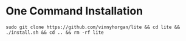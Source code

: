 # One Command Installation
```sudo git clone https://github.com/vinnyhorgan/lite && cd lite && ./install.sh && cd .. && rm -rf lite```
